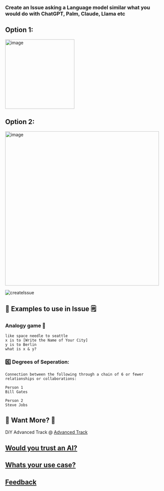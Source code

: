 ### Create an Issue asking a Language model similar what you would do with ChatGPT, Palm, Claude, Llama etc


## Option 1:
<img width="222" alt="image" src="https://github.com/buildstuffdemo/template/assets/10250297/d17fb116-46d0-426f-be38-36a24854032d">


## Option 2:
<img width="493" alt="image" src="https://github.com/buildstuffdemo/template/assets/10250297/cd661311-887d-401a-a353-6926e754d6b9">


![createIssue](https://github.com/buildstuffdemo/template/assets/10250297/823b6bb7-b84b-45b8-bcd0-121544b9c325)


## 📔 Examples to use in Issue 🗒️


### Analogy game :game_die:
```
like space needle to seattle
x is to [Write the Name of Your City]
y is to Berlin
what is x & y?
```


### 6️⃣ Degrees of Seperation:
```
Connection between the following through a chain of 6 or fewer relationships or collaborations:

Person 1
Bill Gates

Person 2
Steve Jobs
```


## 🚀 Want More? 🤔

DiY Advanced Track @ [Advanced Track](advanced.md) 

## [Would you trust an AI?](https://github.com/orgs/wadwc/discussions/2)

## [Whats your use case?](https://github.com/orgs/wadwc/discussions/4)

## [Feedback](https://github.com/orgs/wadwc/discussions/3)

